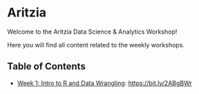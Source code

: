 # Aritzia

Welcome to the Aritzia Data Science & Analytics Workshop!

Here you will find all content related to the weekly workshops.


## Table of Contents

* [Week 1: Intro to R and Data Wrangling](https://bit.ly/2ABgBWr): https://bit.ly/2ABgBWr
